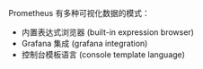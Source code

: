 Prometheus 有多种可视化数据的模式：
* 内置表达式浏览器 (built-in expression browser)
* Grafana 集成 (grafana integration)
* 控制台模板语言 (console template language)